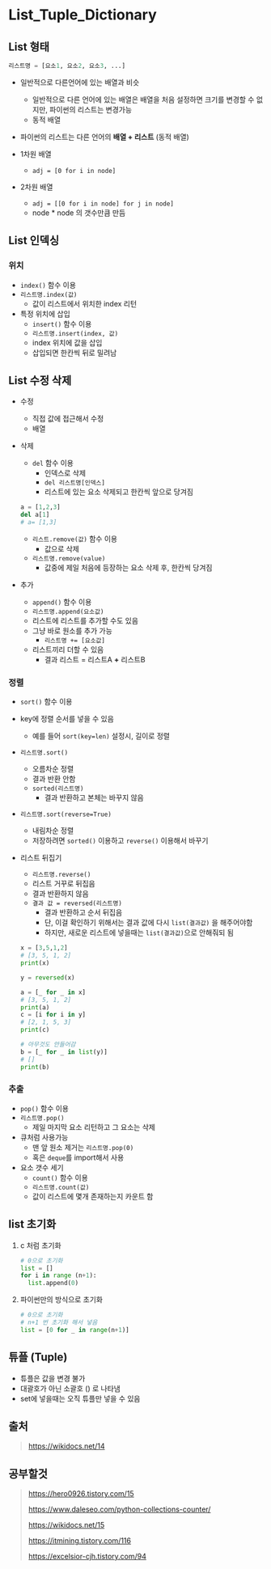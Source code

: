 # List_Tuple_Dictionary



## List 형태

```python
리스트명 = [요소1, 요소2, 요소3, ...]
```

- 일반적으로 다른언어에 있는 배열과 비슷

  - 일반적으로 다른 언어에 있는 배열은 배열을 처음 설정하면 크기를 변경할 수 없지만, 파이썬의 리스트는 변경가능
  - 동적 배열

- 파이썬의 리스트는 다른 언어의 **배열 + 리스트** (동적 배열)

- 1차원 배열

  - `adj = [0 for i in node]`
  
- 2차원 배열

  - `adj = [[0 for i in node] for j in node]`
  - node * node 의  갯수만큼 만듬
  
  

## List 인덱싱

### 위치

- `index()` 함수 이용
- `리스트명.index(값)`
  - 값이 리스트에서 위치한 index 리턴
- 특정 위치에 삽입
  - `insert()` 함수 이용
  - `리스트명.insert(index, 값)`
  - index 위치에 값을 삽입
  - 삽입되면 한칸씩 뒤로 밀려남

## List 수정 삭제

- 수정

  - 직접 값에 접근해서 수정
  - 배열

- 삭제

  - `del` 함수 이용
    - 인덱스로 삭제
    - `del 리스트명[인덱스]`
    - 리스트에 있는 요소 삭제되고 한칸씩 앞으로 당겨짐

  ```python
  a = [1,2,3]
  del a[1]
  # a= [1,3]
  ```

  - `리스트.remove(값)` 함수 이용
    - 값으로 삭제
  - `리스트명.remove(value)`
    - 값중에 제일 처음에 등장하는 요소 삭제 후, 한칸씩 당겨짐

- 추가
  - `append()` 함수 이용
  - `리스트명.append(요소값)`
  - 리스트에 리스트를 추가할 수도 있음
  - 그냥 바로 원소를 추가 가능
    - `리스트명 += [요소값]`
  - 리스트끼리 더할 수 있음
    - 결과 리스트 = 리스트A **+** 리스트B

### 정렬

- `sort()` 함수 이용

- key에 정렬 순서를 넣을 수 있음

  - 예를 들어 `sort(key=len)` 설정시, 길이로 정렬

- `리스트명.sort()`
  
  - 오름차순 정렬
  - 결과 반환 안함
  - `sorted(리스트명)`
    - 결과 반환하고 본체는 바꾸지 않음
  
- `리스트명.sort(reverse=True)`
  
  - 내림차순 정렬
  - 저장하려면 `sorted()` 이용하고 `reverse()` 이용해서 바꾸기
  
- 리스트 뒤집기
  - `리스트명.reverse()`
  - 리스트 거꾸로 뒤집음
  - 결과 반환하지 않음
  - `결과 값 = reversed(리스트명)`
    - 결과 반환하고 순서 뒤집음
    - 단, 이걸 확인하기 위해서는 결과 값에 다시 `list(결과값)` 을 해주어야함
    - 하지만, 새로운 리스트에 넣을때는 `list(결과값)`으로 안해줘되 됨
  
  ```python
  x = [3,5,1,2]
  # [3, 5, 1, 2]
  print(x)
  
  y = reversed(x)
  
  a = [_ for _ in x]
  # [3, 5, 1, 2]
  print(a)
  c = [i for i in y]
  # [2, 1, 5, 3]
  print(c)
  
  # 아무것도 안들어감
  b = [_ for _ in list(y)]
  # []
  print(b)
  ```
  
  



### 추출

- `pop()` 함수 이용
- `리스트명.pop()` 
  - 제일 마지막 요소 리턴하고 그 요소는 삭제
- 큐처럼 사용가능
  - 맨 앞 원소 제거는 `리스트명.pop(0)`
  - 혹은 `deque`를 import해서 사용
- 요소 갯수 세기
  - `count()` 함수 이용
  - `리스트명.count(값)`
  - 값이 리스트에 몇개 존재하는지 카운트 함



## list 초기화

1. c 처럼 초기화

   ```python
   # 0으로 초기화
   list = []
   for i in range (n+1):
     list.append(0)
   ```

2. 파이썬만의 방식으로 초기화

   ```python
   # 0으로 초기화
   # n+1 번 초기화 해서 넣음
   list = [0 for _ in range(n+1)]
   
   ```





## 튜플 (Tuple)

- 튜플은 값을 변경 불가
- 대괄호가 아닌 소괄호 () 로 나타냄
- set에 넣을때는 오직 튜플만 넣을 수 있음



## 출처

> https://wikidocs.net/14



## 공부할것 

> https://hero0926.tistory.com/15
>
> https://www.daleseo.com/python-collections-counter/
>
> https://wikidocs.net/15
>
> https://itmining.tistory.com/116
>
> https://excelsior-cjh.tistory.com/94